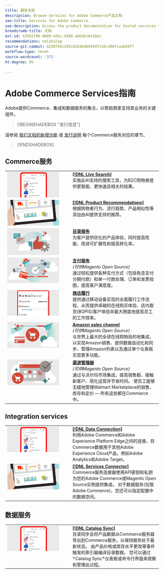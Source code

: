 ```yaml
---
title: 服务文档
description: Browse Services for Adobe Commerce产品文档
seo-title: Services for Adobe Commerce
seo-description: Access the product documentation for hosted services that help Adobe Commerce and Magento Open Source merchants support key components of their business.
breadcrumb-title: 文档
exl-id: b3502f96-0809-442c-9208-abb3bc6e18ec
recommendations: noCatalog
source-git-commit: 8230756c203cb2b4bdb4949f116c398fcaab84ff
workflow-type: tm+mt
source-wordcount: '371'
ht-degree: 0%

---
```


# Adobe Commerce Services指南

Adobe提供Commerce、集成和数据服务的集合，以帮助商家支持其业务的关键组件。

>[!BEGINSHADEBOX &quot;发行信息&quot;]

请参阅 [我们文档的新增功能](whats-new.md) 或 [发行说明](release-notes-all.md) 每个Commerce服务对应的章节。

>[!ENDSHADEBOX]

## Commerce服务

<table>
<tr>
  <td valign="top" width="200">
      <img alt="[!DNL Live Search]" src="assets/live-search.png" width="170px"/></td>
   <td valign="top"><a href="https://experienceleague.adobe.com/en/docs/commerce-merchant-services/live-search/overview"><strong>[!DNL Live Search]</strong></a>
    <div>实施此AI支持的搜索工具，为B2C购物者提供更智能、更快速且相关的结果。</div>
  </td>
   </tr>
<tr>
   <td valign="top" width="200">
       <img alt="[!UICONTROL Product Recommendations]" src="assets/product-recs.png" width="170px"/></td>
   <td valign="top">
   <a href="https://experienceleague.adobe.com/en/docs/commerce-merchant-services/product-recommendations/overview"><strong>[!DNL Product Recommendations]</strong></a>
    <div>根据购物者行为、流行趋势、产品相似性等添加由AI提供支持的推荐。</div>
  </td>
   </tr>
<tr>
    <td valign="top" width="200px">
       <img alt="目录服务" src="assets/catalog-service.png" width="170px"></td>
   <td valign="top"><a href="https://experienceleague.adobe.com/en/docs/commerce-merchant-services/catalog-service/guide-overview"> <strong>目录服务</strong></a> <br>
    <div>为客户提供优化的产品体验，同时提高性能、改进可扩展性和提高转化率。</div>
  </td>
   </tr>
<tr>
  <td valign="top" width="200px">
    <img alt="支付服务" src="assets/payment-services.png" width="170px"/></td>
   <td valign="top"><a href="https://experienceleague.adobe.com/en/docs/commerce-merchant-services/payment-services/guide-overview"><strong>支付服务</strong></a>  <br><em>(可供Magento Open Source)</em>
    <div>通过轻松提供各种支付方式（包括免息支付分期付款）和单一付款处理、订单和发票视图，提高客户满意度。</div>
  </td>
    </tr>
<tr>
    <td valign="top" width="200px">
       <img alt="商店履行" src="assets/store-fulfillment-landing-graphic.png" width="170px"/></td>
   <td valign="top"><a href="https://experienceleague.adobe.com/en/docs/commerce-merchant-services/store-fulfillment/guide-overview"> <strong>商店履行</strong></a></br>
    <div>提供通过移动设备实现的全面履行工作流程，从而提供卓越的在线购买体验、店内取货(BOPIS)客户体验并最大限度地提高员工的工作效率。</div>
  </td>
   </tr>
<tr>
    <td valign="top" width="200px">
       <img alt="AmazonSales Channel" src="assets/amazon-channel.png" width="170px"></td>
   <td valign="top"><a href="https://experienceleague.adobe.com/en/docs/commerce-channels/amazon/guide-overview"> <strong>Amazon sales channel</strong></a> <br><em>(可供Magento Open Source)</em>
    <div>与世界上最大的全球在线购物目的地集成，以实现Amazon销售、提供数据自动化和同步、管理Amazon列表以及通过单个仪表板实现更多功能。</div>
  </td>
   </tr>
<tr>
    <td valign="top">
       <img alt="[!DNL Channel Manager]" src="assets/channel-manager.png" width="170px"></td>
   <td valign="top"><a href="https://experienceleague.adobe.com/en/docs/commerce-channels/channel-manager/guide-overview"> <strong>渠道管理器</strong></a> <br><em>(可供Magento Open Source)</em>
    <div>通过与沃尔玛市场集成，提高销售额、接触新客户、简化运营并节省时间。 使员工能够无缝地管理Walmart Marketplace的销售、库存和定价 — 所有这些都在Commerce中。</div>
  </td>
   </tr>
</table>

## Integration services

<table>
<tr>
  <td valign="top" width="200">
      <img alt="[!DNL Data Connection]" src="assets/live-search.png" width="170px"/></td>
   <td valign="top"><a href="https://experienceleague.adobe.com/en/docs/commerce-merchant-services/data-connection/overview"><strong>[!DNL Data Connection]</strong></a>  
    <div>利用Adobe Commerce和Adobe Experience Platform Edge之间的连接，将Commerce数据用于其他Adobe Experience Cloud产品，例如Adobe Analytics和Adobe Target。</div>
  </td>
   </tr>
<tr>
   <td valign="top" width="200">
       <img alt="[!UICONTROL Services Connector]" src="assets/product-recs.png" width="170px"/></td>
   <td valign="top">
   <a href="https://experienceleague.adobe.com/en/docs/commerce-merchant-services/user-guides/integration-services/saas"><strong>[!DNL Services Connector]</strong></a>
    <div>Commerce服务连接器使用API密钥和私钥为您的Adobe Commerce或Magento Open Source实例提供集成。 对于数据服务(仅限Adobe Commerce)，您还可以指定配置中的数据空间。</div>
  </td>
   </tr>
</table>

## 数据服务

<table>
<tr>
   <td valign="top" width="200">
      <img alt="[!DNL Catalog Sync]" src="assets/live-search.png" width="170px"/></td>
   <td valign="top"><a href="https://experienceleague.adobe.com/en/docs/commerce-merchant-services/user-guides/data-services/catalog-sync"><strong>[!DNL Catalog Sync]</strong></a>
    <div>目录同步会将产品数据从Commerce服务器导出到Commerce服务，以保持服务处于最新状态。 由产品价格或库存水平更改等事件触发的索引器编译目录数据。 您可以通过*Catalog Sync*仪表板或命令行界面来观察和管理此过程。</div>
  </td>
</tr>
</table>
